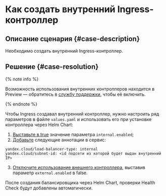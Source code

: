 # Как создать внутренний Ingress-контроллер


## Описание сценария {#case-description}

Необходимо создать внутренний Ingress-контроллер.

## Решение {#case-resolution}

{% note info %}

Возможность использования внутренних контроллеров находится в Preview — обратитесь в [службу поддержки](https://console.cloud.yandex.ru/support?section=contact), чтобы её включить.

{% endnote %}

Чтобы Ingress создавал внутренний контроллер, нужно настроить ряд параметров в файле `values.yaml` и использовать его при установке контроллера через Helm Chart:

1. [Выставьте в true](https://github.com/kubernetes/ingress-nginx/blob/3aa53aaf5b210dd937598928e172ef1478e90e69/charts/ingress-nginx/values.yaml#L526) значение параметра `internal.enabled`;
2. [Добавьте](https://github.com/kubernetes/ingress-nginx/blob/3aa53aaf5b210dd937598928e172ef1478e90e69/charts/ingress-nginx/values.yaml#L528) следующие аннотации в сервис:

```
yandex.cloud/load-balancer-type: internal
yandex.cloud/subnet-id: <id подсети из которой будет выдан внутренний IP>
```

3. [Отключите использование внешнего контроллера](https://github.com/kubernetes/ingress-nginx/blob/3aa53aaf5b210dd937598928e172ef1478e90e69/charts/ingress-nginx/values.yaml#L521), выставив параметр `external.enabled` в false.

После создания балансировщика через Helm Chart, проверки Health Check будут добавлены автоматически.